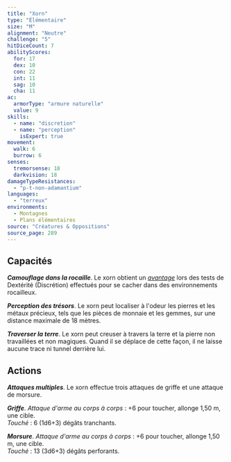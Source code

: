```yaml
---
title: "Xorn"
type: "Élémentaire"
size: "M"
alignment: "Neutre"
challenge: "5"
hitDiceCount: 7
abilityScores:
  for: 17
  dex: 10
  con: 22
  int: 11
  sag: 10
  cha: 11
ac:
  armorType: "armure naturelle"
  value: 9
skills:
  - name: "discretion"
  - name: "perception"
    isExpert: true
movement:
  walk: 6
  burrow: 6
senses:
  tremorsense: 18
  darkvision: 18
damageTypeResistances:
  - "p-t-non-adamantium"
languages:
  - "terreux"
environments:
  - Montagnes
  - Plans élémentaires
source: "Créatures & Oppositions"
source_page: 289
---
```

## Capacités
_**Camouflage dans la rocaille**_. Le xorn obtient un [_avantage_](/utiliser-les-caracteristiques/#avantage-et-desavantage) lors des tests de Dextérité (Discrétion) effectués pour se cacher dans des environnements rocailleux.

_**Perception des trésors**_. Le xorn peut localiser à l'odeur les pierres et les métaux précieux, tels que les pièces de monnaie et les gemmes, sur une distance maximale de 18 mètres.

_**Traverser la terre**_. Le xorn peut creuser à travers la terre et la pierre non travaillées et non magiques. Quand il se déplace de cette façon, il ne laisse aucune trace ni tunnel derrière lui.

## Actions
_**Attaques multiples**_. Le xorn effectue trois attaques de griffe et une attaque de morsure.

_**Griffe**_. _Attaque d'arme au corps à corps_ : +6 pour toucher, allonge 1,50 m, une cible.  
_Touché_ : 6 (1d6+3) dégâts tranchants.

_**Morsure**_. _Attaque d'arme au corps à corps_ : +6 pour toucher, allonge 1,50 m, une cible.  
_Touché_ : 13 (3d6+3) dégâts perforants.
